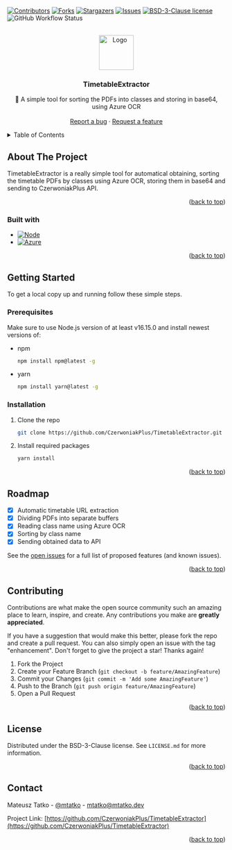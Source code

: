 [![Contributors][contributors-shield]][contributors-url]
[![Forks][forks-shield]][forks-url]
[![Stargazers][stars-shield]][stars-url]
[![Issues][issues-shield]][issues-url]
[![BSD-3-Clause license][license-shield]][license-url]
![GitHub Workflow Status](https://img.shields.io/github/workflow/status/CzerwoniakPlus/TimetableExtractor/Build%20Node.js%20(yarn)?style=for-the-badge)

<!-- PROJECT LOGO -->
<br />
<div align="center">
  <a href="https://github.com/CzerwoniakPlus/TimetableExtractor">
    <img src="https://lydia.czerwoniakplus.pl/assets/CzerwoniakPlus/CzerwoniakPlus-circle.png"  alt="Logo" width="80" height="80">
  </a>

<h3 align="center">TimetableExtractor</h3>

  <p align="center">
    📅 A simple tool for sorting the PDFs into classes and storing in base64, using Azure OCR
    <br />
    <br />
    <a href="https://github.com/CzerwoniakPlus/TimetableExtractor/issues">Report a bug</a>
    ·
    <a href="https://github.com/CzerwoniakPlus/TimetableExtractor/issues">Request a feature</a>
  </p>
</div>

<!-- TABLE OF CONTENTS -->
<details>
  <summary>Table of Contents</summary>
  <ol>
    <li>
      <a href="#about-the-project">About the project</a>
      <ul>
        <li><a href="#built-with">Built with</a></li>
      </ul>
    </li>
    <li>
      <a href="#getting-started">Getting started</a>
      <ul>
        <li><a href="#prerequisites">Prerequisites</a></li>
        <li><a href="#installation">Installation</a></li>
      </ul>
    </li>
    <li><a href="#roadmap">Roadmap</a></li>
    <li><a href="#contributing">Contributing</a></li>
    <li><a href="#license">License</a></li>
    <li><a href="#contact">Contact</a></li>
  </ol>
</details>

<!-- ABOUT THE PROJECT -->

## About The Project

TimetableExtractor is a really simple tool for automatical obtaining, sorting the timetable PDFs by classes using Azure OCR, storing them in base64 and sending to CzerwoniakPlus API.

<p align="right">(<a href="#readme-top">back to top</a>)</p>

### Built with

- [![Node][node.js]][node-url]
- [![Azure][azure]][azure-url]

<p align="right">(<a href="#readme-top">back to top</a>)</p>

<!-- GETTING STARTED -->

## Getting Started

To get a local copy up and running follow these simple steps.

### Prerequisites

Make sure to use Node.js version of at least v16.15.0 and install newest versions of:

- npm

  ```sh
  npm install npm@latest -g
  ```

- yarn

  ```sh
  npm install yarn@latest -g
  ```

### Installation

1. Clone the repo

   ```sh
   git clone https://github.com/CzerwoniakPlus/TimetableExtractor.git
   ```

2. Install required packages

   ```sh
   yarn install
   ```

<p align="right">(<a href="#readme-top">back to top</a>)</p>

<!-- ROADMAP -->

## Roadmap

- [x] Automatic timetable URL extraction
- [x] Dividing PDFs into separate buffers
- [x] Reading class name using Azure OCR
- [x] Sorting by class name
- [x] Sending obtained data to API

See the [open issues](https://github.com/CzerwoniakPlus/TimetableExtractor/issues) for a full list of proposed features (and known issues).

<p align="right">(<a href="#readme-top">back to top</a>)</p>

<!-- CONTRIBUTING -->

## Contributing

Contributions are what make the open source community such an amazing place to learn, inspire, and create. Any contributions you make are **greatly appreciated**.

If you have a suggestion that would make this better, please fork the repo and create a pull request. You can also simply open an issue with the tag "enhancement".
Don't forget to give the project a star! Thanks again!

1. Fork the Project
2. Create your Feature Branch (`git checkout -b feature/AmazingFeature`)
3. Commit your Changes (`git commit -m 'Add some AmazingFeature'`)
4. Push to the Branch (`git push origin feature/AmazingFeature`)
5. Open a Pull Request

<p align="right">(<a href="#readme-top">back to top</a>)</p>

<!-- LICENSE -->

## License

Distributed under the BSD-3-Clause license. See `LICENSE.md` for more information.

<p align="right">(<a href="#readme-top">back to top</a>)</p>

<!-- CONTACT -->

## Contact

Mateusz Tatko - [@mtatko](https://linkedin.com/in/mtatko) - mtatko@mtatko.dev

Project Link: [https://github.com/CzerwoniakPlus/TimetableExtractor](https://github.com/CzerwoniakPlus/TimetableExtractor)

<p align="right">(<a href="#readme-top">back to top</a>)</p>

<!-- MARKDOWN LINKS & IMAGES -->
<!-- https://www.markdownguide.org/basic-syntax/#reference-style-links -->

[contributors-shield]: https://img.shields.io/github/contributors/CzerwoniakPlus/TimetableExtractor.svg?style=for-the-badge
[contributors-url]: https://github.com/CzerwoniakPlus/TimetableExtractor/graphs/contributors
[forks-shield]: https://img.shields.io/github/forks/CzerwoniakPlus/TimetableExtractor.svg?style=for-the-badge
[forks-url]: https://github.com/CzerwoniakPlus/TimetableExtractor/network/members
[stars-shield]: https://img.shields.io/github/stars/CzerwoniakPlus/TimetableExtractor.svg?style=for-the-badge
[stars-url]: https://github.com/CzerwoniakPlus/TimetableExtractor/stargazers
[issues-shield]: https://img.shields.io/github/issues/CzerwoniakPlus/TimetableExtractor.svg?style=for-the-badge
[issues-url]: https://github.com/CzerwoniakPlus/TimetableExtractor/issues
[license-shield]: https://img.shields.io/github/license/CzerwoniakPlus/TimetableExtractor.svg?style=for-the-badge
[license-url]: https://github.com/CzerwoniakPlus/TimetableExtractor/blob/master/LICENSE.md

<!---->

[node.js]: https://img.shields.io/badge/-Node.js-333333?style=for-the-badge&logo=node.js
[node-url]: https://nodejs.org/
[azure]: https://img.shields.io/badge/-Azure-008AD7?style=for-the-badge&logo=Azure+DevOps
[azure-url]: https://azure.com/
